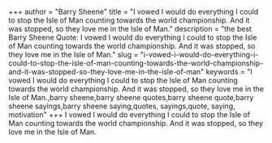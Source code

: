 +++
author = "Barry Sheene"
title = "I vowed I would do everything I could to stop the Isle of Man counting towards the world championship. And it was stopped, so they love me in the Isle of Man."
description = "the best Barry Sheene Quote: I vowed I would do everything I could to stop the Isle of Man counting towards the world championship. And it was stopped, so they love me in the Isle of Man."
slug = "i-vowed-i-would-do-everything-i-could-to-stop-the-isle-of-man-counting-towards-the-world-championship-and-it-was-stopped-so-they-love-me-in-the-isle-of-man"
keywords = "I vowed I would do everything I could to stop the Isle of Man counting towards the world championship. And it was stopped, so they love me in the Isle of Man.,barry sheene,barry sheene quotes,barry sheene quote,barry sheene sayings,barry sheene saying,quotes, sayings,quote, saying, motivation"
+++
I vowed I would do everything I could to stop the Isle of Man counting towards the world championship. And it was stopped, so they love me in the Isle of Man.
